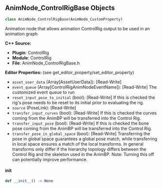 ## AnimNode_ControlRigBase Objects

```python
class AnimNode_ControlRigBase(AnimNode_CustomProperty)
```

Animation node that allows animation ControlRig output to be used in an animation graph

**C++ Source:**

- **Plugin**: ControlRig
- **Module**: ControlRig
- **File**: AnimNode_ControlRigBase.h

**Editor Properties:** (see get_editor_property/set_editor_property)

- ``asset_user_data`` (Array[AssetUserData]):  [Read-Write]
- ``event_queue`` (Array[ControlRigAnimNodeEventName]):  [Read-Write] The customized event queue to run
- ``reset_input_pose_to_initial`` (bool):  [Read-Write] If this is checked the rig's pose needs to be reset to its initial
  prior to evaluating the rig.
- ``source`` (PoseLink):  [Read-Write]
- ``transfer_input_curves`` (bool):  [Read-Write] If this is checked the curves coming from the AnimBP will be
  transferred into the Control Rig.
- ``transfer_input_pose`` (bool):  [Read-Write] If this is checked the bone pose coming from the AnimBP will be
  transferred into the Control Rig.
- ``transfer_pose_in_global_space`` (bool):  [Read-Write] Transferring the pose in global space guarantees a global pose match,
  while transferring in local space ensures a match of the local transforms.
  In general transforms only differ if the hierarchy topology differs
  between the Control Rig and the skeleton used in the AnimBP.
  Note: Turning this off can potentially improve performance.

<a id="unreal.AnimNode_ControlRigBase.__init__"></a>

#### __init__

```python
def __init__() -> None
```

<a id="unreal.AnimNode_ControlRig"></a>